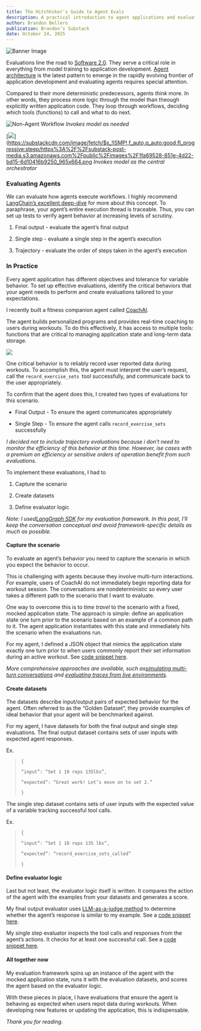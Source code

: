 ```yaml
---
title: The Hitchhiker's Guide to Agent Evals
description: A practical introduction to agent applications and evaluations.
author: Brandon Bellero
publication: Brandon’s Substack
date: October 24, 2025
---
```


![Banner Image](/images/posts/dont-panic.png)

Evaluations line the road to [Software 2.0](https://karpathy.medium.com/software-2-0-a64152b37c35). They serve a critical role in everything from model training to application development. [Agent architecture](https://www.youtube.com/watch?v=xH_b6iwrASc&t=33s) is the latest pattern to emerge in the rapidly evolving frontier of application development and evaluating agents requires special attention.

Compared to their more deterministic predecessors, agents _think_ more. In other words, they process more logic through the model than theough explicitly written application code. They loop through workflows, deciding which tools (functions) to call and what to do next.

![Non-Agent Workflow](/images/posts/non-agent-workflow.png) _Invokes model as needed_

[![](https://substackcdn.com/image/fetch/$s_!lSMP!,w_1456,c_limit,f_auto,q_auto:good,fl_progressive:steep/https%3A%2F%2Fsubstack-post-media.s3.amazonaws.com%2Fpublic%2Fimages%2F1fa69528-851e-4d22-bd15-6d10416b9250_965x664.png)](https://substackcdn.com/image/fetch/$s_!lSMP!,f_auto,q_auto:good,fl_progressive:steep/https%3A%2F%2Fsubstack-post-media.s3.amazonaws.com%2Fpublic%2Fimages%2F1fa69528-851e-4d22-bd15-6d10416b9250_965x664.png
_Invokes model as the central orchestrator_

### Evaluating Agents

We can evaluate how agents execute workflows. I highly recommend [LangChain’s excellent deep-dive](https://www.youtube.com/watch?v=_QozKR9eQE8) for more about this concept. To paraphrase, your agent’s entire execution thread is traceable. Thus, you can set up tests to verify agent behavior at increasing levels of scrutiny.

  1. Final output - evaluate the agent’s final output

  2. Single step - evaluate a single step in the agent’s execution

  3. Trajectory - evaluate the order of steps taken in the agent’s execution

### In Practice

Every agent application has different objectives and tolerance for variable behavior. To set up effective evaluations, identify the critical behaviors that your agent needs to perform and create evaluations tailored to your expectations.

I recently built a fitness companion agent called  [CoachAI](https://www.coachaiapp.info/).

The agent builds personalized programs and provides real-time coaching to users during workouts. To do this effectively, it has access to multiple tools: functions that are critical to managing application state and long-term data storage.

[![](https://substackcdn.com/image/fetch/$s_!cUrA!,w_1456,c_limit,f_auto,q_auto:good,fl_progressive:steep/https%3A%2F%2Fsubstack-post-media.s3.amazonaws.com%2Fpublic%2Fimages%2F03df2e48-1ba0-468f-a8f7-266003bb08ea_1250x602.png)](https://substackcdn.com/image/fetch/$s_!cUrA!,f_auto,q_auto:good,fl_progressive:steep/https%3A%2F%2Fsubstack-post-media.s3.amazonaws.com%2Fpublic%2Fimages%2F03df2e48-1ba0-468f-a8f7-266003bb08ea_1250x602.png)

One critical behavior is to reliably record user reported data during workouts. To accomplish this, the agent must interpret the user’s request, call the `record_exercise_sets `tool successfully, and communicate back to the user appropriately.

To confirm that the agent does this, I created two types of evaluations for this scenario.

  * Final Output - To ensure the agent communicates appropriately

  * Single Step - To ensure the agent calls `record_exercise_sets` successfully




 _I decided not to include trajectory evaluations because i don't need to monitor the efficiency of this behavior at this time. However, ise cases with a premium on efficiency or sensitive orders of operation benefit from such evaluations._

To implement these evaluations, I had to

  1. Capture the scenario

  2. Create datasets

  3. Define evaluator logic




 _Note: I used[LangGraph SDK](https://docs.langchain.com/langsmith/sdk) for my evaluation framework. In this post, I’ll keep the conversation conceptual and avoid framework-specific details as much as possible._

#### Capture the scenario

To evaluate an agent’s behavior you need to capture the scenario in which you expect the behavior to occur. 

This is challenging with agents because they involve multi-turn interactions. For example, users of CoachAI do not immediately begin reporting data for workout session. The conversations are nondeterministic so every user takes a different path to the scenario that I want to evaluate.

One way to overcome this is to _time travel_ to the scenario with a fixed, mocked application state. The approach is simple: define an application state one turn prior to the scenario based on an example of a common path to it. The agent application instantiates with this state and immediately hits the scenario when the evaluations run.

For my agent, I defined a JSON object that mimics the application state exactly one turn prior to when users commonly report their set information during an active workout. See [code snippet here](https://gist.github.com/bb220/392e28cfb092d673b2a05a44d9ed9e12).

 _More comprehensive approaches are available, such as[simulating multi-turn conversations](https://docs.langchain.com/langsmith/multi-turn-simulation) and [evaluating traces from live environments](https://docs.langchain.com/langsmith/online-evaluations#set-up-online-evaluators)._

#### Create datasets

The datasets describe input/output pairs of expected behavior for the agent. Often referred to as the “Golden Dataset”, they provide examples of ideal behavior that your agent will be benchmarked against.

For my agent, I have datasets for both the final output and single step evaluations. The final output dataset contains sets of user inputs with expected agent responses.

Ex. 

> `{ `
> 
> `“input”: “Set 1 10 reps 135lbs”,`
> 
> `“expected”: “Great work! Let’s move on to set 2.”`
> 
> `}`

The single step dataset contains sets of user inputs with the expected value of a variable tracking successful tool calls.

Ex.

> `{`
> 
> `“input”: “Set 1 10 reps 135 lbs”,`
> 
> `“expected”: “record_exercise_sets_called”`
> 
> `}`

#### Define evaluator logic

Last but not least, the evaluator logic itself is written. It compares the action of the agent with the examples from your datasets and generates a score.

My final output evaluator uses [LLM-as-a-judge method](https://docs.langchain.com/langsmith/llm-as-judge) to determine whether the agent’s response is similar to my example. See a [code snippet here](https://gist.github.com/bb220/1c89076af471786bbeded7898ba2472b).

My single step evaluator inspects the tool calls and responses from the agent’s actions. It checks for at least one successful call. See a [code snippet here](https://gist.github.com/bb220/f06bacbc21f345dc336bec8b659c3130).

#### All together now

My evaluation framework spins up an instance of the agent with the mocked application state, runs it with the evaluation datasets, and scores the agent based on the evaluator logic.

With these pieces in place, I have evaluations that ensure the agent is behaving as expected when users repot data during workouts. When developing new features or updating the application, this is indispensable.

 _Thank you for reading._
